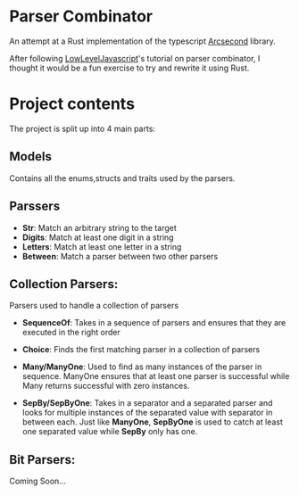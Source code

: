 # Parser Combinator

An attempt at a Rust implementation of the typescript [Arcsecond](https://github.com/francisrstokes/arcsecond#readme) library.

After following [LowLevelJavascript](https://www.youtube.com/c/LowLevelJavaScript/featured)'s tutorial on parser combinator, I thought it would be a fun exercise to try and rewrite it using Rust.

# Project contents

The project is split up into 4 main parts:

## Models

Contains all the enums,structs and traits used by the parsers.

## Parssers

* **Str**: Match an arbitrary string to the target
* **Digits**: Match at least one digit in a string
* **Letters**: Match at least one letter in a string
* **Between**: Match a parser between two other parsers

## Collection Parsers:

Parsers used to handle a collection of parsers
* **SequenceOf**: Takes in a sequence of parsers and ensures that they are executed in the right order

* **Choice**: Finds the first matching parser in a collection of parsers

* **Many/ManyOne**: Used to find as many instances of the parser in sequence. ManyOne ensures that at least one parser is successful while Many returns successful with zero instances.

* **SepBy/SepByOne**: Takes in a separator and a separated parser and looks for multiple instances of the separated value with separator in between each. Just like **ManyOne**, **SepByOne** is used to catch at least one separated value while **SepBy** only has one.

## Bit Parsers:

Coming Soon...